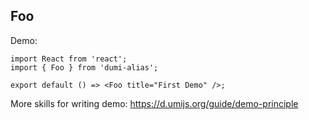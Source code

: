 
## Foo

Demo:

```tsx
import React from 'react';
import { Foo } from 'dumi-alias';

export default () => <Foo title="First Demo" />;
```

More skills for writing demo: https://d.umijs.org/guide/demo-principle
